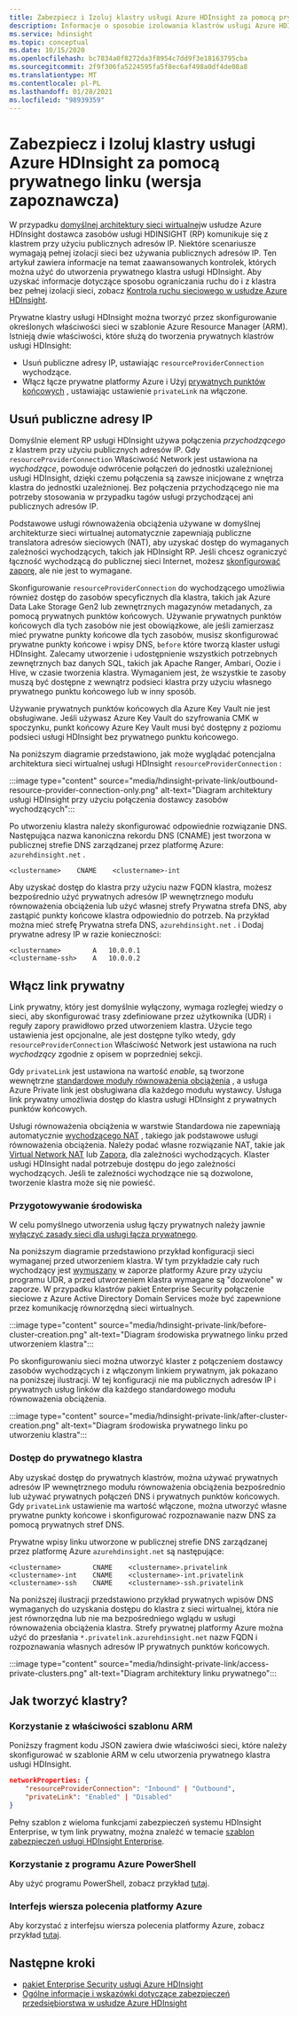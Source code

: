 ```yaml
---
title: Zabezpiecz i Izoluj klastry usługi Azure HDInsight za pomocą prywatnego linku (wersja zapoznawcza)
description: Informacje o sposobie izolowania klastrów usługi Azure HDInsight w sieci wirtualnej przy użyciu prywatnego linku platformy Azure.
ms.service: hdinsight
ms.topic: conceptual
ms.date: 10/15/2020
ms.openlocfilehash: bc7834a0f8272da3f8954c7dd9f3e18163795cba
ms.sourcegitcommit: 2f9f306fa5224595fa5f8ec6af498a0df4de08a8
ms.translationtype: MT
ms.contentlocale: pl-PL
ms.lasthandoff: 01/28/2021
ms.locfileid: "98939359"
---
```

# <a name="secure-and-isolate-azure-hdinsight-clusters-with-private-link-preview"></a>Zabezpiecz i Izoluj klastry usługi Azure HDInsight za pomocą prywatnego linku (wersja zapoznawcza)

W przypadku [domyślnej architektury sieci wirtualnej](./hdinsight-virtual-network-architecture.md)w usłudze Azure HDInsight dostawca zasobów usługi HDINSIGHT (RP) komunikuje się z klastrem przy użyciu publicznych adresów IP. Niektóre scenariusze wymagają pełnej izolacji sieci bez używania publicznych adresów IP. Ten artykuł zawiera informacje na temat zaawansowanych kontrolek, których można użyć do utworzenia prywatnego klastra usługi HDInsight. Aby uzyskać informacje dotyczące sposobu ograniczania ruchu do i z klastra bez pełnej izolacji sieci, zobacz [Kontrola ruchu sieciowego w usłudze Azure HDInsight](./control-network-traffic.md).

Prywatne klastry usługi HDInsight można tworzyć przez skonfigurowanie określonych właściwości sieci w szablonie Azure Resource Manager (ARM). Istnieją dwie właściwości, które służą do tworzenia prywatnych klastrów usługi HDInsight:

* Usuń publiczne adresy IP, ustawiając `resourceProviderConnection` wychodzące.
* Włącz łącze prywatne platformy Azure i Użyj [prywatnych punktów końcowych](../private-link/private-endpoint-overview.md) , ustawiając ustawienie `privateLink` na włączone.

## <a name="remove-public-ip-addresses"></a>Usuń publiczne adresy IP

Domyślnie element RP usługi HDInsight używa połączenia *przychodzącego* z klastrem przy użyciu publicznych adresów IP. Gdy `resourceProviderConnection` Właściwość Network jest ustawiona na *wychodzące*, powoduje odwrócenie połączeń do jednostki uzależnionej usługi HDInsight, dzięki czemu połączenia są zawsze inicjowane z wnętrza klastra do jednostki uzależnionej. Bez połączenia przychodzącego nie ma potrzeby stosowania w przypadku tagów usługi przychodzącej ani publicznych adresów IP.

Podstawowe usługi równoważenia obciążenia używane w domyślnej architekturze sieci wirtualnej automatycznie zapewniają publiczne translatora adresów sieciowych (NAT), aby uzyskać dostęp do wymaganych zależności wychodzących, takich jak HDInsight RP. Jeśli chcesz ograniczyć łączność wychodzącą do publicznej sieci Internet, możesz [skonfigurować zaporę](./hdinsight-restrict-outbound-traffic.md), ale nie jest to wymagane.

Skonfigurowanie `resourceProviderConnection` do wychodzącego umożliwia również dostęp do zasobów specyficznych dla klastra, takich jak Azure Data Lake Storage Gen2 lub zewnętrznych magazynów metadanych, za pomocą prywatnych punktów końcowych. Używanie prywatnych punktów końcowych dla tych zasobów nie jest obowiązkowe, ale jeśli zamierzasz mieć prywatne punkty końcowe dla tych zasobów, musisz skonfigurować prywatne punkty końcowe i wpisy DNS, `before` które tworzą klaster usługi HDInsight. Zalecamy utworzenie i udostępnienie wszystkich potrzebnych zewnętrznych baz danych SQL, takich jak Apache Ranger, Ambari, Oozie i Hive, w czasie tworzenia klastra. Wymaganiem jest, że wszystkie te zasoby muszą być dostępne z wewnątrz podsieci klastra przy użyciu własnego prywatnego punktu końcowego lub w inny sposób.

Używanie prywatnych punktów końcowych dla Azure Key Vault nie jest obsługiwane. Jeśli używasz Azure Key Vault do szyfrowania CMK w spoczynku, punkt końcowy Azure Key Vault musi być dostępny z poziomu podsieci usługi HDInsight bez prywatnego punktu końcowego.

Na poniższym diagramie przedstawiono, jak może wyglądać potencjalna architektura sieci wirtualnej usługi HDInsight `resourceProviderConnection` :

:::image type="content" source="media/hdinsight-private-link/outbound-resource-provider-connection-only.png" alt-text="Diagram architektury usługi HDInsight przy użyciu połączenia dostawcy zasobów wychodzących":::

Po utworzeniu klastra należy skonfigurować odpowiednie rozwiązanie DNS. Następująca nazwa kanoniczna rekordu DNS (CNAME) jest tworzona w publicznej strefie DNS zarządzanej przez platformę Azure: `azurehdinsight.net` .

```dns
<clustername>    CNAME    <clustername>-int
```

Aby uzyskać dostęp do klastra przy użyciu nazw FQDN klastra, możesz bezpośrednio użyć prywatnych adresów IP wewnętrznego modułu równoważenia obciążenia lub użyć własnej strefy Prywatna strefa DNS, aby zastąpić punkty końcowe klastra odpowiednio do potrzeb. Na przykład można mieć strefę Prywatna strefa DNS, `azurehdinsight.net` . i Dodaj prywatne adresy IP w razie konieczności:

```dns
<clustername>        A   10.0.0.1
<clustername-ssh>    A   10.0.0.2
```

## <a name="enable-private-link"></a>Włącz link prywatny

Link prywatny, który jest domyślnie wyłączony, wymaga rozległej wiedzy o sieci, aby skonfigurować trasy zdefiniowane przez użytkownika (UDR) i reguły zapory prawidłowo przed utworzeniem klastra. Użycie tego ustawienia jest opcjonalne, ale jest dostępne tylko wtedy, gdy `resourceProviderConnection` Właściwość Network jest ustawiona na ruch *wychodzący* zgodnie z opisem w poprzedniej sekcji.

Gdy `privateLink` jest ustawiona na wartość *enable*, są tworzone wewnętrzne [standardowe moduły równoważenia obciążenia](../load-balancer/load-balancer-overview.md) , a usługa Azure Private link jest obsługiwana dla każdego modułu wystawcy. Usługa link prywatny umożliwia dostęp do klastra usługi HDInsight z prywatnych punktów końcowych.

Usługi równoważenia obciążenia w warstwie Standardowa nie zapewniają automatycznie [wychodzącego NAT](../load-balancer/load-balancer-outbound-connections.md) , takiego jak podstawowe usługi równoważenia obciążenia. Należy podać własne rozwiązanie NAT, takie jak [Virtual Network NAT](../virtual-network/nat-overview.md) lub [Zapora](./hdinsight-restrict-outbound-traffic.md), dla zależności wychodzących. Klaster usługi HDInsight nadal potrzebuje dostępu do jego zależności wychodzących. Jeśli te zależności wychodzące nie są dozwolone, tworzenie klastra może się nie powieść.

### <a name="prepare-your-environment"></a>Przygotowywanie środowiska

W celu pomyślnego utworzenia usług łączy prywatnych należy jawnie [wyłączyć zasady sieci dla usługi łącza prywatnego](../private-link/disable-private-link-service-network-policy.md).

Na poniższym diagramie przedstawiono przykład konfiguracji sieci wymaganej przed utworzeniem klastra. W tym przykładzie cały ruch wychodzący jest [wymuszany](../firewall/forced-tunneling.md) w zaporze platformy Azure przy użyciu programu UDR, a przed utworzeniem klastra wymagane są "dozwolone" w zaporze. W przypadku klastrów pakiet Enterprise Security połączenie sieciowe z Azure Active Directory Domain Services może być zapewnione przez komunikację równorzędną sieci wirtualnych.

:::image type="content" source="media/hdinsight-private-link/before-cluster-creation.png" alt-text="Diagram środowiska prywatnego linku przed utworzeniem klastra":::

Po skonfigurowaniu sieci można utworzyć klaster z połączeniem dostawcy zasobów wychodzących i z włączonym linkiem prywatnym, jak pokazano na poniższej ilustracji. W tej konfiguracji nie ma publicznych adresów IP i prywatnych usług linków dla każdego standardowego modułu równoważenia obciążenia.

:::image type="content" source="media/hdinsight-private-link/after-cluster-creation.png" alt-text="Diagram środowiska prywatnego linku po utworzeniu klastra":::

### <a name="access-a-private-cluster"></a>Dostęp do prywatnego klastra

Aby uzyskać dostęp do prywatnych klastrów, można używać prywatnych adresów IP wewnętrznego modułu równoważenia obciążenia bezpośrednio lub używać prywatnych połączeń DNS i prywatnych punktów końcowych. Gdy `privateLink` ustawienie ma wartość włączone, można utworzyć własne prywatne punkty końcowe i skonfigurować rozpoznawanie nazw DNS za pomocą prywatnych stref DNS.

Prywatne wpisy linku utworzone w publicznej strefie DNS zarządzanej przez platformę Azure `azurehdinsight.net` są następujące:

```dns
<clustername>        CNAME    <clustername>.privatelink
<clustername>-int    CNAME    <clustername>-int.privatelink
<clustername>-ssh    CNAME    <clustername>-ssh.privatelink
```

Na poniższej ilustracji przedstawiono przykład prywatnych wpisów DNS wymaganych do uzyskania dostępu do klastra z sieci wirtualnej, która nie jest równorzędna lub nie ma bezpośredniego wglądu w usługi równoważenia obciążenia klastra. Strefy prywatnej platformy Azure można użyć do przesłania `*.privatelink.azurehdinsight.net` nazw FQDN i rozpoznawania własnych adresów IP prywatnych punktów końcowych.

:::image type="content" source="media/hdinsight-private-link/access-private-clusters.png" alt-text="Diagram architektury linku prywatnego":::

## <a name="how-to-create-clusters"></a>Jak tworzyć klastry?
### <a name="use-arm-template-properties"></a>Korzystanie z właściwości szablonu ARM

Poniższy fragment kodu JSON zawiera dwie właściwości sieci, które należy skonfigurować w szablonie ARM w celu utworzenia prywatnego klastra usługi HDInsight.

```json
networkProperties: {
    "resourceProviderConnection": "Inbound" | "Outbound",
    "privateLink": "Enabled" | "Disabled"
}
```

Pełny szablon z wieloma funkcjami zabezpieczeń systemu HDInsight Enterprise, w tym link prywatny, można znaleźć w temacie [szablon zabezpieczeń usługi HDInsight Enterprise](https://github.com/Azure-Samples/hdinsight-enterprise-security/tree/main/ESP-HIB-PL-Template).

### <a name="use-azure-powershell"></a>Korzystanie z programu Azure PowerShell

Aby użyć programu PowerShell, zobacz przykład [tutaj](/powershell/module/az.hdinsight/new-azhdinsightcluster#example-4--create-an-azure-hdinsight-cluster-with-relay-outbound-and-private-link-feature).

### <a name="use-azure-cli"></a>Interfejs wiersza polecenia platformy Azure
Aby korzystać z interfejsu wiersza polecenia platformy Azure, zobacz przykład [tutaj](/cli/azure/hdinsight#az_hdinsight_create-examples).

## <a name="next-steps"></a>Następne kroki

* [pakiet Enterprise Security usługi Azure HDInsight](enterprise-security-package.md)
* [Ogólne informacje i wskazówki dotyczące zabezpieczeń przedsiębiorstwa w usłudze Azure HDInsight](./domain-joined/general-guidelines.md)
